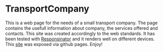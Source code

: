 # TransportCompany

This is a web page for the needs of a small transport company.
The page contains the usefull information about company, the services offered and contacts.
This site was created accordingly to the web standards.
It has been tested with [Responsinator][responsinator] and it renders well on different devices.
This [site][site] was exposed via github pages.
Enjoy!

[responsinator]: http://www.responsinator.com/?url=glili.github.io%2FTransportCompany%2Ftransport%2Findex.html
[site]: https://glili.github.io/TransportCompany/transport/index.html
